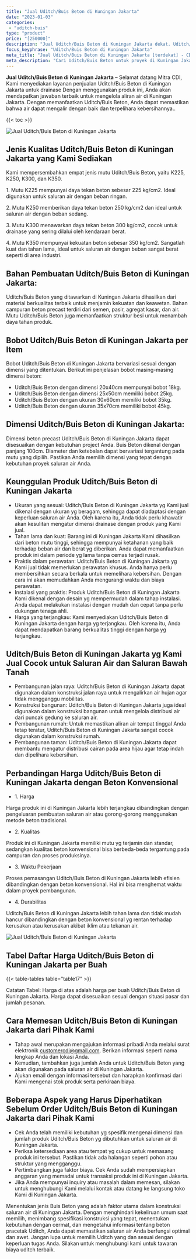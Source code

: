 ```yaml
---
title: "Jual Uditch/Buis Beton di Kuningan Jakarta"
date: "2023-01-03"
categories:
 - "uditch-buis"
type: "product"
price: "[250000]"
description: "Jual Uditch/Buis Beton di Kuningan Jakarta dekat. Uditch/Buis Beton ini umumnya dipakai dalam proyek konstruksi sebagai drainase yang handal dan optimal. Kontak kami untuk mendapatkan informasi lebih lanjut."
focus_keyphrase: "Uditch/Buis Beton di Kuningan Jakarta"
meta_title: "Jual Uditch/Buis Beton di Kuningan Jakarta [terdekat] - CDI"
meta_description: "Cari Uditch/Buis Beton untuk proyek di Kuningan Jakarta? Kami menawarkan Uditch/Buis Beton yang berkualitas untuk konstruksi drainase. Segera dapatkan penawaran terbaik sekarang."
---
```


**Jual Uditch/Buis Beton di Kuningan Jakarta** – Selamat datang Mitra CDI, Kami menyediakan layanan penjualan Uditch/Buis Beton di Kuningan Jakarta untuk drainase Dengan menggunakan produk ini, Anda akan mendapatkan jawaban terbaik untuk mengelola aliran air di Kuningan Jakarta. Dengan memanfaatkan Uditch/Buis Beton, Anda dapat memastikan bahwa air dapat mengalir dengan baik dan terpelihara kebersihannya..

{{< toc >}}

![Jual Uditch/Buis Beton di Kuningan Jakarta](/images/uditch-buis/uditch-beton-20.jpg)

## Jenis Kualitas Uditch/Buis Beton di Kuningan Jakarta yang Kami Sediakan

Kami mempersembahkan empat jenis mutu Uditch/Buis Beton, yaitu K225, K250, K300, dan K350.

1\. Mutu K225 mempunyai daya tekan beton sebesar 225 kg/cm2. Ideal digunakan untuk saluran air dengan beban ringan.

2\. Mutu K250 memberikan daya tekan beton 250 kg/cm2 dan ideal untuk saluran air dengan beban sedang.

3\. Mutu K300 menawarkan daya tekan beton 300 kg/cm2, cocok untuk drainase yang sering dilalui oleh kendaraan berat.

4\. Mutu K350 mempunyai kekuatan beton sebesar 350 kg/cm2. Sangatlah kuat dan tahan lama, ideal untuk saluran air dengan beban sangat berat seperti di area industri.

## Bahan Pembuatan Uditch/Buis Beton di Kuningan Jakarta:

Uditch/Buis Beton yang ditawarkan di Kuningan Jakarta dihasilkan dari material berkualitas terbaik untuk menjamin kekuatan dan keawetan. Bahan campuran beton precast terdiri dari semen, pasir, agregat kasar, dan air. Mutu Uditch/Buis Beton juga memanfaatkan struktur besi untuk menambah daya tahan produk.

## Bobot Uditch/Buis Beton di Kuningan Jakarta per Item

Bobot Uditch/Buis Beton di Kuningan Jakarta bervariasi sesuai dengan dimensi yang ditentukan. Berikut ini penjelasan bobot masing-masing dimensi beton:

*   Uditch/Buis Beton dengan dimensi 20x40cm mempunyai bobot 18kg.
*   Uditch/Buis Beton dengan dimensi 25x50cm memiliki bobot 25kg.
*   Uditch/Buis Beton dengan ukuran 30x60cm memiliki bobot 35kg.
*   Uditch/Buis Beton dengan ukuran 35x70cm memiliki bobot 45kg.

## Dimensi Uditch/Buis Beton di Kuningan Jakarta:

Dimensi beton precast Uditch/Buis Beton di Kuningan Jakarta dapat disesuaikan dengan kebutuhan project Anda. Buis Beton dikenal dengan panjang 100cm. Diameter dan ketebalan dapat bervariasi tergantung pada mutu yang dipilih. Pastikan Anda memilih dimensi yang tepat dengan kebutuhan proyek saluran air Anda.

## Keunggulan Produk Uditch/Buis Beton di Kuningan Jakarta

*   Ukuran yang sesuai: Uditch/Buis Beton di Kuningan Jakarta yg Kami jual dikenal dengan ukuran yg beragam, sehingga dapat diadaptasi dengan keperluan saluran air Anda. Oleh karena itu, Anda tidak perlu khawatir akan kesulitan mengatur dimensi drainase dengan produk yang Kami jual.
*   Tahan lama dan kuat: Barang ini di Kuningan Jakarta Kami dihasilkan dari beton mutu tinggi, sehingga mempunyai ketahanan yang baik terhadap beban air dan berat yg diberikan. Anda dapat memanfaatkan produk ini dalam periode yg lama tanpa cemas terjadi rusak.
*   Praktis dalam perawatan: Uditch/Buis Beton di Kuningan Jakarta yg Kami jual tidak memerlukan perawatan khusus. Anda hanya perlu membersihkan secara berkala untuk memelihara kebersihan. Dengan cara ini akan memudahkan Anda mengurangi waktu dan biaya perawatan.
*   Instalasi yang praktis: Produk Uditch/Buis Beton di Kuningan Jakarta Kami dikenal dengan desain yg mempermudah dalam tahap instalasi. Anda dapat melakukan instalasi dengan mudah dan cepat tanpa perlu dukungan tenaga ahli.
*   Harga yang terjangkau: Kami menyediakan Uditch/Buis Beton di Kuningan Jakarta dengan harga yg terjangkau. Oleh karena itu, Anda dapat mendapatkan barang berkualitas tinggi dengan harga yg terjangkau.

## Uditch/Buis Beton di Kuningan Jakarta yg Kami Jual Cocok untuk Saluran Air dan Saluran Bawah Tanah

*   Pembangunan jalan raya: Uditch/Buis Beton di Kuningan Jakarta dapat digunakan dalam konstruksi jalan raya untuk mengalirkan air hujan agar tidak mengganggu mobilitas.
*   Konstruksi bangunan: Uditch/Buis Beton di Kuningan Jakarta juga ideal digunakan dalam konstruksi bangunan untuk mengelola distribusi air dari puncak gedung ke saluran air.
*   Pembangunan rumah: Untuk memastikan aliran air tempat tinggal Anda tetap teratur, Uditch/Buis Beton di Kuningan Jakarta sangat cocok digunakan dalam konstruksi rumah.
*   Pembangunan taman: Uditch/Buis Beton di Kuningan Jakarta dapat membantu mengatur distribusi cairan pada area hijau agar tetap indah dan dipelihara kebersihan.

## Perbandingan Harga Uditch/Buis Beton di Kuningan Jakarta dengan Beton Konvensional

*   1\. Harga

Harga produk ini di Kuningan Jakarta lebih terjangkau dibandingkan dengan pengeluaran pembuatan saluran air atau gorong-gorong menggunakan metode beton tradisional.
*   2\. Kualitas

Produk ini di Kuningan Jakarta memiliki mutu yg terjamin dan standar, sedangkan kualitas beton konvensional bisa berbeda-beda tergantung pada campuran dan proses produksinya.
*   3\. Waktu Pekerjaan

Proses pemasangan Uditch/Buis Beton di Kuningan Jakarta lebih efisien dibandingkan dengan beton konvensional. Hal ini bisa menghemat waktu dalam proyek pembangunan.
*   4\. Durabilitas

Uditch/Buis Beton di Kuningan Jakarta lebih tahan lama dan tidak mudah hancur dibandingkan dengan beton konvensional yg rentan terhadap kerusakan atau kerusakan akibat iklim atau tekanan air.

![Jual Uditch/Buis Beton di Kuningan Jakarta](/images/uditch-buis/buis-beton-19.jpg)

## Tabel Daftar Harga Uditch/Buis Beton di Kuningan Jakarta per Buah

{{< table-tables table="table17" >}}

Catatan Tabel: Harga di atas adalah harga per buah Uditch/Buis Beton di Kuningan Jakarta. Harga dapat disesuaikan sesuai dengan situasi pasar dan jumlah pesanan.

## Cara Memesan Uditch/Buis Beton di Kuningan Jakarta dari Pihak Kami

*   Tahap awal merupakan mengajukan informasi pribadi Anda melalui surat elektronik customercdi@gmail.com. Berikan informasi seperti nama lengkap Anda dan lokasi Anda.
*   Kemudian, tambahkan juga jumlah Anda untuk Uditch/Buis Beton yang akan digunakan pada saluran air di Kuningan Jakarta.
*   Ajukan email dengan informasi tersebut dan harapkan konfirmasi dari Kami mengenai stok produk serta perkiraan biaya.

## Beberapa Aspek yang Harus Diperhatikan Sebelum Order Uditch/Buis Beton di Kuningan Jakarta dari Pihak Kami

*   Cek Anda telah memiliki kebutuhan yg spesifik mengenai dimensi dan jumlah produk Uditch/Buis Beton yg dibutuhkan untuk saluran air di Kuningan Jakarta.
*   Periksa ketersediaan area atau tempat yg cukup untuk memasang produk ini tersebut. Pastikan tidak ada halangan seperti pohon atau struktur yang mengganggu.
*   Pertimbangkan juga faktor biaya. Cek Anda sudah mempersiapkan anggaran yang memadai untuk transaksi produk ini di Kuningan Jakarta.
*   Jika Anda mempunyai inquiry atau masalah dalam memesan, silakan untuk menghubungi Kami melalui kontak atau datang ke langsung toko Kami di Kuningan Jakarta.

Menentukan jenis Buis Beton yang adalah faktor utama dalam konstruksi saluran air di Kuningan Jakarta. Dengan menghindari kekeliruan umum saat memilih, menimbang spesifikasi konstruksi yang tepat, menentukan kebutuhan dengan cermat, dan mengetahui informasi tentang beton pracetak Uditch, Anda dapat memastikan saluran air Anda berfungsi optimal dan awet. Jangan lupa untuk memilih Uditch yang dan sesuai dengan keperluan tugas Anda. Silakan untuk menghubungi kami untuk tawaran biaya uditch terbaik.